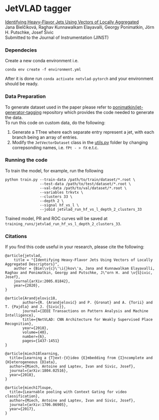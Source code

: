 # JetVLAD tagger

[Identifying Heavy-Flavor Jets Using Vectors of Locally Aggregated](https://arxiv.org/abs/2005.01842)  
Jana Bielčíková, Raghav Kunnawalkam Elayavalli, Georgy Ponimatkin, Jörn H. Putschke, Josef Šivic  
Submitted to the Journal of Instrumentation (JINST)
  
### Dependecies
Create a new conda environment i.e.
```
conda env create -f environment.yml
```
After it is done run `conda activate netvlad-pytorch` and your environment should be ready.

### Data Preparation
To generate dataset used in the paper please refer to [ponimatkin/jet-generator-tagging](https://github.com/ponimatkin/jet-generator-tagging)
repository which provides the code needed to generate the data.   
To run this code on custom data, do the following:
1. Generate a TTree where each separate entry represent a jet, with each branch being an array of entries.
2. Modify the `JetVectorDataset` class in the [utils.py](utils.py) folder by changing correpsonding names, i.e. `fPt - > fX` e.t.c.
 
### Running the code
To train the model, for example, run the following
```
python train.py --train-data /path/to/train/dataset/*.root \
                --test-data /path/to/test/dataset/*.root \
                --val-data /path/to/val/dataset/*.root \
                --variables trkvtx \
                --clusters 33 \
                --depth 2 \
                --signal hf_vs_l \
                --jobid jetvlad_run_hf_vs_l_depth_2_clusters_33
```
Trained model, PR and ROC curves will be saved at `training_runs/jetvlad_run_hf_vs_l_depth_2_clusters_33`.

### Citations
If you find this code useful in your research, please cite the following:
```
@article{jetvlad,
    title = "{Identifying Heavy-Flavor Jets Using Vectors of Locally Aggregated Descriptors}",
    author = {Biel\v{c}\'\i{}kov\'a, Jana and Kunnawalkam Elayavalli, Raghav and Ponimatkin, Georgy and Putschke, J\"orn H. and \v{S}ivic, Josef},
    journal{arXiv:2005.01842},
    year={2020},
}

@article{Arandjelovic18, 
        author={R. {Arandjelović} and P. {Gronat} and A. {Torii} and T. {Pajdla} and J. {Sivic}}, 
        journal={IEEE Transactions on Pattern Analysis and Machine Intelligence},
        title={NetVLAD: CNN Architecture for Weakly Supervised Place Recognition},
        year={2018}, 
        volume={40}, 
        number={6}, 
        pages={1437-1451}
}

@article{miech18learning,
  title={Learning a {T}ext-{V}ideo {E}mbedding from {I}ncomplete and {H}eterogeneous {D}ata},
  author={Miech, Antoine and Laptev, Ivan and Sivic, Josef},
  journal={arXiv:1804.02516},
  year={2018},
}

@article{miech17loupe,
  title={Learnable pooling with Context Gating for video classification},
  author={Miech, Antoine and Laptev, Ivan and Sivic, Josef},
  journal={arXiv:1706.06905},
  year={2017},
}


```


